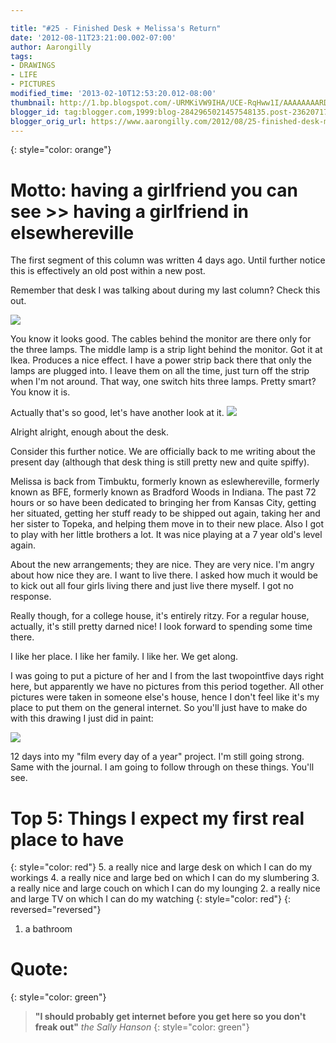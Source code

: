 ```yaml
---

title: "#25 - Finished Desk + Melissa's Return"
date: '2012-08-11T23:21:00.002-07:00'
author: Aarongilly
tags:
- DRAWINGS
- LIFE
- PICTURES
modified_time: '2013-02-10T12:53:20.012-08:00'
thumbnail: http://1.bp.blogspot.com/-URMKiVW9IHA/UCE-RqHww1I/AAAAAAAARD8/-ssS0lU6p0o/s72-c/IMG_20120806_141242.jpg
blogger_id: tag:blogger.com,1999:blog-2842965021457548135.post-2362071701850491794
blogger_orig_url: https://www.aarongilly.com/2012/08/25-finished-desk-melissas-return.html
---
```


{: style="color: orange"}
# Motto: having a girlfriend you can see >> having a girlfriend in elsewhereville

The first segment of this column was written 4 days ago. Until further notice this is effectively an old post within a new post.

Remember that desk I was talking about during my last column? Check this out.

![](https://lh3.googleusercontent.com/pw/ACtC-3eXh9x77-_etxhbfGYe8A7SzIDOlJAGn6z0LX07Jzr9_BprNW6QrShNT7qQlLgPF8n7rSkZFLZHGPWRERi6EGpH3oTC3rlyhQUDj6PD8thJUNZ3dueB4ia3dhAtpbJ8FPJnGkM8G-KSEGpxqwL3Q2s4fA=w979-h734-no?authuser=0)

You know it looks good. The cables behind the monitor are there only for the three lamps. The middle lamp is a strip light behind the monitor. Got it at Ikea. Produces a nice effect. I have a power strip back there that only the lamps are plugged into. I leave them on all the time, just turn off the strip when I'm not around. That way, one switch hits three lamps. Pretty smart? You know it is.

Actually that's so good, let's have another look at it.
![](https://lh3.googleusercontent.com/pw/ACtC-3ebyDaYMY8MyaM6KpLfANTBtchIpc0j16C0H2QZ7HKjW2WElxQdT-FnP98aTDkVGlxNF5UJag3U3OZKP6cYpoZv4pQ6_xeUJBKHK3gD1VKYTxXJduU2n9KNsSTZKtGQZtzcUCgFf46v6Yc9gP1tQa6epA=w979-h734-no?authuser=0)

Alright alright, enough about the desk.

Consider this further notice. We are officially back to me writing about the present day (although that desk thing is still pretty new and quite spiffy). 

Melissa is back from Timbuktu, formerly known as eslewhereville, formerly known as BFE, formerly known as Bradford Woods in Indiana. The past 72 hours or so have been dedicated to bringing her from Kansas City, getting her situated, getting her stuff ready to be shipped out again, taking her and her sister to Topeka, and helping them move in to their new place. Also I got to play with her little brothers a lot. It was nice playing at a 7 year old's level again. 

About the new arrangements; they are nice. They are very nice. I'm angry about how nice they are. I want to live there. I asked how much it would be to kick out all four girls living there and just live there myself. I got no response. 

Really though, for a college house, it's entirely ritzy. For a regular house, actually, it's still pretty darned nice! I look forward to spending some time there.

I like her place.
I like her family.
I like her.
We get along.

I was going to put a picture of her and I from the last twopointfive days right here, but apparently we have no pictures from this period together. All other pictures were taken in someone else's house, hence I don't feel like it's my place to put them on the general internet. So you'll just have to make do with this drawing I just did in paint:

![](https://lh3.googleusercontent.com/pw/ACtC-3dS3ZldmilAdfaX8STpCWoU4n5oY7PBzWOi-kl9QV4JQt7VK9h1-A8EmJ7ctmhKS_vOMN0_DdU6PwHKZasycHR6G0iK5jZUj-bU252iXRAEgk0yqt385YtB6Trm_mbTqC-tY0VActJzvLsH9VHcg8ZdFA=w743-h734-no?authuser=0)

12 days into my "film every day of a year" project. I'm still going strong. Same with the journal. I am going to follow through on these things. You'll see.

# Top 5: Things I expect my first real place to have
{: style="color: red"}
5. a really nice and large desk on which I can do my workings
4. a really nice and large bed on which I can do my slumbering
3. a really nice and large couch on which I can do my lounging
2. a really nice and large TV on which I can do my watching
{: style="color: red"}
{: reversed="reversed"}
1. a bathroom

# Quote:
{: style="color: green"}
> **"I should probably get internet before you get here so you don't freak out"**
<cite>the Sally Hanson</cite>
{: style="color: green"}
